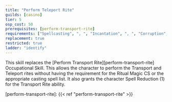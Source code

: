```yaml
---
title: "Perform Teleport Rite"
guilds: [casino]
tier: 5
osp_cost: 50
prerequisites: [perform-transport-rite]
requirements: ["Spellcasting", ", ", "Incantation", ", ", "Corruption", " or ", "Healing CS"]
replacement: true
restricted: true
ladder: "identify"
---
```

This skill replaces the [Perform Transport Rite][perform-transport-rite] Occupational Skill. This allows the character to perform the Transport and Teleport rites without having the requirement for the Ritual Magic CS or the appropriate casting spell list. It also grants the character Spell Reduction (1) for the Transport Rite ability.

[perform-transport-rite]: {{< ref "perform-transport-rite" >}}